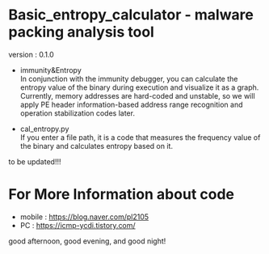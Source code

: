 # Basic_entropy_calculator - malware packing analysis tool
version : 0.1.0  

- immunity&Entropy  
In conjunction with the immunity debugger, you can calculate the entropy value of the binary during execution and visualize it as a graph.  
Currently, memory addresses are hard-coded and unstable, so we will apply PE header information-based address range recognition and operation stabilization codes later.  

- cal_entropy.py  
If you enter a file path, it is a code that measures the frequency value of the binary and calculates entropy based on it.  

to be updated!!!  
  
  
# For More Information about code
- mobile : https://blog.naver.com/pl2105
- PC : https://icmp-ycdi.tistory.com/
  
  
good afternoon, good evening, and good night!
